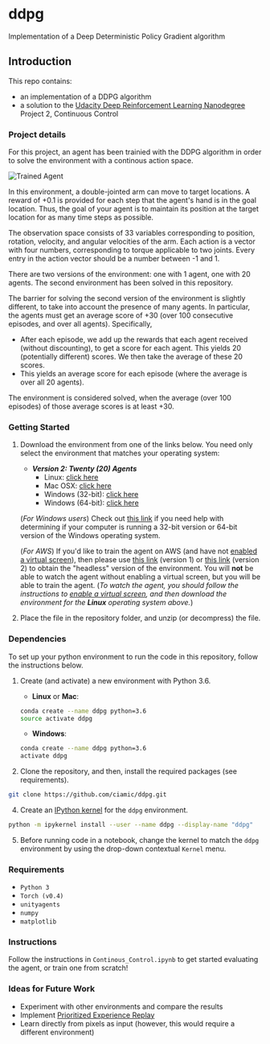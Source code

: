 # ddpg
 Implementation of a Deep Deterministic Policy Gradient algorithm
 
## Introduction
This repo contains: 
- an implementation of a DDPG algorithm 
- a solution to the [Udacity Deep Reinforcement Learning Nanodegree](https://www.udacity.com/course/deep-reinforcement-learning-nanodegree--nd893 "Udacity Deep Reinforcement Learning Nanodegree") Project 2, Continuous Control

### Project details

[image1]: https://user-images.githubusercontent.com/10624937/43851024-320ba930-9aff-11e8-8493-ee547c6af349.gif "Trained Agent"

For this project, an agent has been trainied with the DDPG algorithm in order to solve the environment with a continous action space.

![Trained Agent][image1]

In this environment, a double-jointed arm can move to target locations. A reward of +0.1 is provided for each step that the agent's hand is in the goal location. Thus, the goal of your agent is to maintain its position at the target location for as many time steps as possible.

The observation space consists of 33 variables corresponding to position, rotation, velocity, and angular velocities of the arm. Each action is a vector with four numbers, corresponding to torque applicable to two joints. Every entry in the action vector should be a number between -1 and 1.

There are two versions of the environment: one with 1 agent, one with 20 agents. The second environment has been solved in this repository.

The barrier for solving the second version of the environment is slightly different, to take into account the presence of many agents. In particular, the agents must get an average score of +30 (over 100 consecutive episodes, and over all agents). Specifically,

- After each episode, we add up the rewards that each agent received (without discounting), to get a score for each agent. This yields 20 (potentially different) scores. We then take the average of these 20 scores.
- This yields an average score for each episode (where the average is over all 20 agents).

The environment is considered solved, when the average (over 100 episodes) of those average scores is at least +30.

### Getting Started

1. Download the environment from one of the links below.  You need only select the environment that matches your operating system:

    - **_Version 2: Twenty (20) Agents_**
        - Linux: [click here](https://s3-us-west-1.amazonaws.com/udacity-drlnd/P2/Reacher/Reacher_Linux.zip)
        - Mac OSX: [click here](https://s3-us-west-1.amazonaws.com/udacity-drlnd/P2/Reacher/Reacher.app.zip)
        - Windows (32-bit): [click here](https://s3-us-west-1.amazonaws.com/udacity-drlnd/P2/Reacher/Reacher_Windows_x86.zip)
        - Windows (64-bit): [click here](https://s3-us-west-1.amazonaws.com/udacity-drlnd/P2/Reacher/Reacher_Windows_x86_64.zip)
    
    (_For Windows users_) Check out [this link](https://support.microsoft.com/en-us/help/827218/how-to-determine-whether-a-computer-is-running-a-32-bit-version-or-64) if you need help with determining if your computer is running a 32-bit version or 64-bit version of the Windows operating system.

    (_For AWS_) If you'd like to train the agent on AWS (and have not [enabled a virtual screen](https://github.com/Unity-Technologies/ml-agents/blob/master/docs/Training-on-Amazon-Web-Service.md)), then please use [this link](https://s3-us-west-1.amazonaws.com/udacity-drlnd/P2/Reacher/one_agent/Reacher_Linux_NoVis.zip) (version 1) or [this link](https://s3-us-west-1.amazonaws.com/udacity-drlnd/P2/Reacher/Reacher_Linux_NoVis.zip) (version 2) to obtain the "headless" version of the environment.  You will **not** be able to watch the agent without enabling a virtual screen, but you will be able to train the agent.  (_To watch the agent, you should follow the instructions to [enable a virtual screen](https://github.com/Unity-Technologies/ml-agents/blob/master/docs/Training-on-Amazon-Web-Service.md), and then download the environment for the **Linux** operating system above._)

2. Place the file in the repository folder, and unzip (or decompress) the file.

### Dependencies

To set up your python environment to run the code in this repository, follow the instructions below.

1. Create (and activate) a new environment with Python 3.6.

	- __Linux__ or __Mac__: 
	```bash
	conda create --name ddpg python=3.6
	source activate ddpg
	```
	- __Windows__: 
	```bash
	conda create --name ddpg python=3.6 
	activate ddpg
	```

3. Clone the repository, and then, install the required packages (see requirements).
```bash
git clone https://github.com/ciamic/ddpg.git
```

4. Create an [IPython kernel](http://ipython.readthedocs.io/en/stable/install/kernel_install.html) for the `ddpg` environment.  
```bash
python -m ipykernel install --user --name ddpg --display-name "ddpg"
```

5. Before running code in a notebook, change the kernel to match the `ddpg` environment by using the drop-down contextual `Kernel` menu. 

### Requirements

- `Python 3`
- `Torch (v0.4)`
- `unityagents`
- `numpy`
- `matplotlib`

### Instructions

Follow the instructions in `Continous_Control.ipynb` to get started evaluating the agent, or train one from scratch!


### Ideas for Future Work

- Experiment with other environments and compare the results
- Implement [Prioritized Experience Replay](https://arxiv.org/abs/1511.05952 "Prioritized Experience Replay")
- Learn directly from pixels as input (however, this would require a different environment)